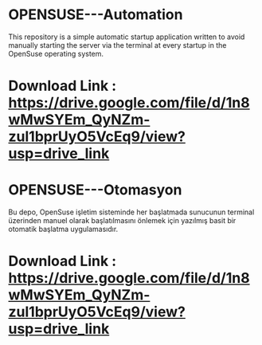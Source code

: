 # OPENSUSE---Automation
This repository is a simple automatic startup application written to avoid manually starting the server via the terminal at every startup in the OpenSuse operating system.
# Download Link : https://drive.google.com/file/d/1n8wMwSYEm_QyNZm-zul1bprUyO5VcEq9/view?usp=drive_link
# OPENSUSE---Otomasyon
Bu depo, OpenSuse işletim sisteminde her başlatmada sunucunun terminal üzerinden manuel olarak başlatılmasını önlemek için yazılmış basit bir otomatik başlatma uygulamasıdır.
# Download Link : https://drive.google.com/file/d/1n8wMwSYEm_QyNZm-zul1bprUyO5VcEq9/view?usp=drive_link
